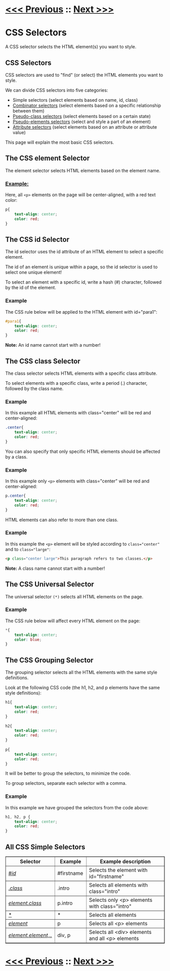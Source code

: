 # [<<< Previous](../02_Syntax/01_Syntax.md) :: [Next >>>](../04_How_To_Add_CSS/01_How_To_Add_CSS.md)

# CSS Selectors

A CSS selector selects the HTML element(s) you want to style.

## CSS Selectors

CSS selectors are used to "find" (or select) the HTML elements you want to style.

We can divide CSS selectors into five categories:

-   Simple selectors (select elements based on name, id, class)
-   [Combinator selectors]() (select elements based on a specific relationship between them)
-   [Pseudo-class selectors]() (select elements based on a certain state)
-   [Pseudo-elements selectors]() (select and style a part of an element)
-   [Attribute selectors]() (select elements based on an attribute or attribute value)

This page will explain the most basic CSS selectors.

## The CSS element Selector

The element selector selects HTML elements based on the element name.

### [Example:](selector.html)

Here, all `<p>` elements on the page will be center-aligned, with a red text color: 
```css
p{
    text-align: center;  
    color: red;
}
```

## The CSS id Selector

The id selector uses the id attribute of an HTML element to select a specific element.

The id of an element is unique within a page, so the id selector is used to select one unique element!

To select an element with a specific id, write a hash (#) character, followed by the id of the element.

### Example

The CSS rule below will be applied to the HTML element with id="para1": 
```css
#para1{
    text-align: center;  
    color: red;
}
```

**Note:** An id name cannot start with a number!

## The CSS class Selector

The class selector selects HTML elements with a specific class attribute.

To select elements with a specific class, write a period (.) character, followed by the class name.

### Example

In this example all HTML elements with class="center" will be red and center-aligned: 
```css
.center{
    text-align: center;  
    color: red;
}
```

You can also specify that only specific HTML elements should be affected by a class.

### Example

In this example only `<p>` elements with class="center" will be red and center-aligned: 
```css
p.center{
    text-align: center;  
    color: red;
}
```

HTML elements can also refer to more than one class.

### Example

In this example the `<p>` element will be styled according to `class="center"` and to `class="large"`: 
```html
<p class="center large">This paragraph refers to two classes.</p>
```

**Note:** A class name cannot start with a number!

## The CSS Universal Selector

The universal selector `(*)` selects all HTML elements on the page.

### Example

The CSS rule below will affect every HTML element on the page: 
```css
*{
    text-align: center;  
    color: blue;
}
```

## The CSS Grouping Selector

The grouping selector selects all the HTML elements with the same style definitions.

Look at the following CSS code (the h1, h2, and p elements have the same style definitions):
```css
h1{
    text-align: center;  
    color: red;
}  
  
h2{
    text-align: center;  
    color: red;
}  
  
p{
    text-align: center;  
    color: red;
}
```
It will be better to group the selectors, to minimize the code.

To group selectors, separate each selector with a comma.

### Example

In this example we have grouped the selectors from the code above: 
```css
h1, h2, p {
    text-align: center;  
    color: red;
}
```

## All CSS Simple Selectors

<table border>
  <tbody><tr>
    <th style="width:20%">Selector</th>
    <th style="width:20%">Example</th>
    <th>Example description</th>
  </tr>
  <tr>
    <td><a href="">#<i>id</i></a></td>
    <td class="notranslate">#firstname</td>
    <td>Selects the element with id="firstname"</td>
  </tr>
  <tr>
    <td><a href="">.<i>class</i></a></td>
    <td class="notranslate">.intro</td>
    <td>Selects all elements with class="intro"</td>
  </tr>
  <tr>
    <td><em><a href="">element.class</a></em></td>
    <td class="notranslate">p.intro</td>
    <td>Selects only &lt;p&gt; elements with class="intro"</td>
  </tr>
  <tr>
    <td><a href="">*</a></td>
    <td class="notranslate">*</td>
    <td>Selects all elements</td>
  </tr>
  <tr>
    <td><i><a href="">element</a></i></td>
    <td class="notranslate">p</td>
    <td>Selects all &lt;p&gt; elements</td>
  </tr>
  <tr>
    <td><i><a href="">element,element,..</a></i></td>
    <td class="notranslate">div, p</td>
    <td>Selects all &lt;div&gt; elements and all &lt;p&gt; elements</td>
  </tr>
</tbody></table>

# [<<< Previous](../02_Syntax/01_Syntax.md) :: [Next >>>](../04_How_To_Add_CSS/01_How_To_Add_CSS.md)
